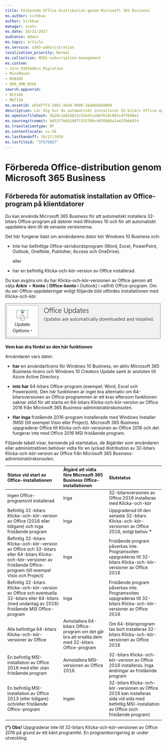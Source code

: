 ```yaml
---
title: Förbereda Office-distribution genom Microsoft 365 Business
ms.author: sirkkuw
author: Sirkkuw
manager: scotv
ms.date: 10/31/2017
audience: Admin
ms.topic: article
ms.service: o365-administration
localization_priority: Normal
ms.collection: M365-subscription-management
ms.custom:
- Core_O365Admin_Migration
- MiniMaven
- MSB365
- OKR_SMB_M365
search.appverid:
- BCS160
- MET150
ms.assetid: ed34fff3-2881-4ed4-9906-1ba6bb8dd804
description: Lär dig hur du automatiskt installerar 32-bitars Office-apparna på Windows 10-datorer och håller dem uppdaterade.
ms.openlocfilehash: 5b28c1e62d813c52b41ce8e7619c865cdf7690e2
ms.sourcegitcommit: bd52f7b662887f552f90c46f69d6a2a42fb66914
ms.translationtype: MT
ms.contentlocale: sv-SE
ms.lasthandoff: 10/17/2019
ms.locfileid: "37575827"
---
```

# <a name="prepare-for-office-client-deployment-by-microsoft-365-business"></a>Förbereda Office-distribution genom Microsoft 365 Business

## <a name="prepare-to-automatically-install-office-apps-to-client-computers"></a>Förbereda för automatisk installation av Office-program på klientdatorer

Du kan använda Microsoft 365 Business för att automatiskt installera 32-bitars Office-program på datorer med Windows 10 och för att automatiskt uppdatera dem till de senaste versionerna.
  
Det här fungerar bäst om användarens dator kör Windows 10 Business och:
  
- Inte har befintliga Office-skrivbordsprogram (Word, Excel, PowerPoint, Outlook, OneNote, Publisher, Access och OneDrive).
    
    eller
    
- har en befintlig Klicka-och-kör-version av Office installerad.
    
Du kan avgöra om du har Klicka-och-kör-versionen av Office genom att välja **Arkiv** \> **Konto** ( **Office-konto** i Outlook) i valfritt Office-program. Om du ser Office-uppdateringar enligt följande bild utfördes installationen med Klicka-och-kör. 
  
![Screenshot of Office updates in Office app Account](media/e3439380-fa43-4ed6-ae5d-64851c297df5.png)
  
 **Vem kan dra fördel av den här funktionen**
  
Användaren vars dator:
  
- **har** en användarlicens för Windows 10 Business, en aktiv Microsoft 365 Business-licens och Windows 10 Creators Update samt är ansluten till Azure Active Directory. 
    
- **inte har** 64-bitars Office-program (exempel: Word, Excel och Powerpoint). Den här funktionen är inget bra alternativ om 64-bitarsversionen av Office-programmen är ett krav eftersom funktionen saknar stöd för att starta en 64-bitars Klicka-och-kör-version av Office 2016 från Microsoft 365 Business-administratörskonsolen. 
    
- **Har inga** fristående 2016-program installerade med Windows Installer (MSI) (till exempel Visio eller Project). Microsoft 365 Business uppgraderar Office till Klicka-och-kör-versionen av Office 2016 och det fungerar inte med Office 2016 MSI fristående program. 
    
Följande tabell visar, beroende på startstatus, de åtgärder som användaren eller administratören behöver vidta för en lyckad distribution av 32-bitars Klicka-och-kör-version av Office från Microsoft 365 Business-administratörskonsolen.
  
|**Status vid start av Office-installationen**|**Åtgärd att vidta före Microsoft 365 Business Office-installationen**|**Slutstatus**|
|:-----|:-----|:-----|
|Ingen Office-programsvit installerad  <br/> |Inga  <br/> |32-bitarsversionen av Office 2016 installeras med Klicka-och-kör  <br/> |
|Befintlig 32-bitars Klicka-och-kör-version av Office (2016 eller tidigare) och inga fristående program  <br/> |Inga  <br/> |Uppgraderad till den senaste 32-bitars Klicka-och-kör-versionen av Office 2016, enligt behov **\*** <br/> |
|Befintlig 32-bitars Klicka-och-kör-version av Office och 32-bitars eller 64-bitars Klicka-och-kör-versioner av fristående Office-program (till exempel Visio och Project)  <br/> |Inga  <br/> |Fristående program påverkas inte. Programsviten uppgraderas till 32-bitars Klicka-och-kör-versioner av Office 2016  <br/> |
|Befintlig 32-bitars Klicka-och-kör-version av Office och eventuella 32-bitars eller 64-bitars (med undantag av 2016) fristående MSI Office-program  <br/> |Inga  <br/> |Fristående program påverkas inte. Programsviten uppgraderas till 32-bitars Klicka-och-kör-versioner av Office 2016  <br/> ||||
|Alla befintliga 64-bitars Klicka-och-kör-versioner av Office  <br/> |Avinstallera 64-bitars Office-program om det går bra att ersätta dem med 32-bitars Office-program  <br/> |Om 64-bitarsprogram tas bort installeras 32-bitars Klicka-och-kör-versionen av Office 2016  <br/> |
|En befintlig MSI-installation av Office 2016 med eller utan fristående program  <br/> |Avinstallera MSI-versionen av Office 2016.  <br/> |32-bitars Klicka-och-kör-version av Office 2016 installeras. Inga ändringar av fristående program  <br/> |
|En befintlig MSI-installation av Office 2013 (eller tidigare) och/eller fristående Office-program  <br/> |Ingen  <br/> |32-bitars Klicka-och-kör-versionen av Office 2016 kan installeras sida vid sida med befintlig MSI-installation av Office (och fristående program)  <br/> |
||||
   
 **(\*) Obs!** Uppgraderar inte till 32-bitars Klicka-och-kör-versionen av Office 2016 på grund av ett känt programfel. En programkorrigering är under utveckling. 
  


